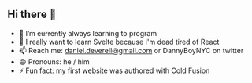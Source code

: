 ## Hi there 👋

- 🔭 I’m <strike>currently</strike> always learning to program
- 🌱 I really want to learn Svelte because I'm dead tired of React
- 📫 Reach me: daniel.deverell@gmail.com or DannyBoyNYC on twitter
- 😄 Pronouns: he / him
- ⚡ Fun fact: my first website was authored with Cold Fusion
